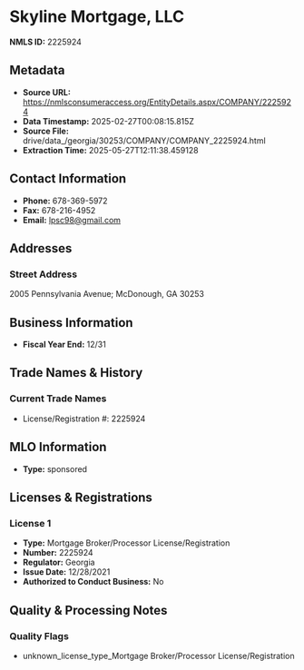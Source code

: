 # Skyline Mortgage, LLC

**NMLS ID:** 2225924

## Metadata
- **Source URL:** https://nmlsconsumeraccess.org/EntityDetails.aspx/COMPANY/2225924
- **Data Timestamp:** 2025-02-27T00:08:15.815Z
- **Source File:** drive/data_/georgia/30253/COMPANY/COMPANY_2225924.html
- **Extraction Time:** 2025-05-27T12:11:38.459128

## Contact Information
- **Phone:** 678-369-5972
- **Fax:** 678-216-4952
- **Email:** lpsc98@gmail.com

## Addresses
### Street Address
2005 Pennsylvania Avenue; McDonough, GA 30253

## Business Information
- **Fiscal Year End:** 12/31

## Trade Names & History
### Current Trade Names
- License/Registration #: 2225924

## MLO Information
- **Type:** sponsored

## Licenses & Registrations

### License 1
- **Type:** Mortgage Broker/Processor License/Registration
- **Number:** 2225924
- **Regulator:** Georgia
- **Issue Date:** 12/28/2021
- **Authorized to Conduct Business:** No

## Quality & Processing Notes
### Quality Flags
- unknown_license_type_Mortgage Broker/Processor License/Registration
